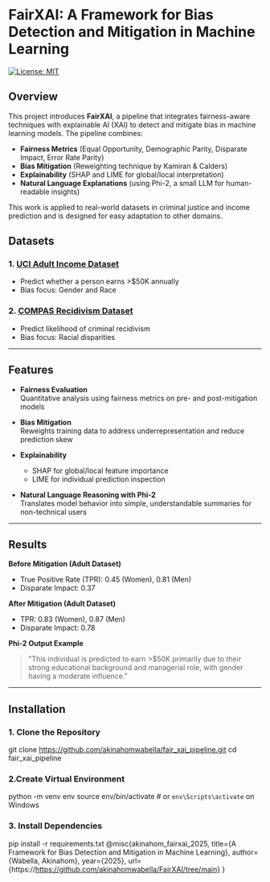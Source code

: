 # FairXAI: A Framework for Bias Detection and Mitigation in Machine Learning

[![License: MIT](https://img.shields.io/badge/License-MIT-blue.svg)](LICENSE)

## Overview

This project introduces **FairXAI**, a pipeline that integrates fairness-aware techniques with explainable AI (XAI) to detect and mitigate bias in machine learning models. The pipeline combines:

- **Fairness Metrics** (Equal Opportunity, Demographic Parity, Disparate Impact, Error Rate Parity)  
- **Bias Mitigation** (Reweighting technique by Kamiran & Calders)  
- **Explainability** (SHAP and LIME for global/local interpretation)  
- **Natural Language Explanations** (using Phi-2, a small LLM for human-readable insights)

This work is applied to real-world datasets in criminal justice and income prediction and is designed for easy adaptation to other domains.



## Datasets

### 1. [UCI Adult Income Dataset](https://archive.ics.uci.edu/ml/datasets/adult)
- Predict whether a person earns >$50K annually
- Bias focus: Gender and Race

### 2. [COMPAS Recidivism Dataset](https://github.com/propublica/compas-analysis)
- Predict likelihood of criminal recidivism
- Bias focus: Racial disparities


---

## Features

- **Fairness Evaluation**  
  Quantitative analysis using fairness metrics on pre- and post-mitigation models

- **Bias Mitigation**  
  Reweights training data to address underrepresentation and reduce prediction skew

- **Explainability**  
  - SHAP for global/local feature importance
  - LIME for individual prediction inspection

- **Natural Language Reasoning with Phi-2**  
  Translates model behavior into simple, understandable summaries for non-technical users

---

## Results

**Before Mitigation (Adult Dataset)**  
- True Positive Rate (TPR): 0.45 (Women), 0.81 (Men)  
- Disparate Impact: 0.37  

**After Mitigation (Adult Dataset)**  
- TPR: 0.83 (Women), 0.87 (Men)  
- Disparate Impact: 0.78  

**Phi-2 Output Example**  
> "This individual is predicted to earn >$50K primarily due to their strong educational background and managerial role, with gender having a moderate influence."

---

## Installation

### 1. Clone the Repository

git clone https://github.com/akinahomwabella/fair_xai_pipeline.git
cd fair_xai_pipeline

### 2.Create Virtual Environment
python -m venv env
source env/bin/activate  # or `env\Scripts\activate` on Windows

### 3. Install Dependencies
pip install -r requirements.txt
@misc{akinahom_fairxai_2025,
  title={A Framework for Bias Detection and Mitigation in Machine Learning},
  author={Wabella, Akinahom},
  year={2025},
  url={https://https://github.com/akinahomwabella/FairXAI/tree/main}
}
